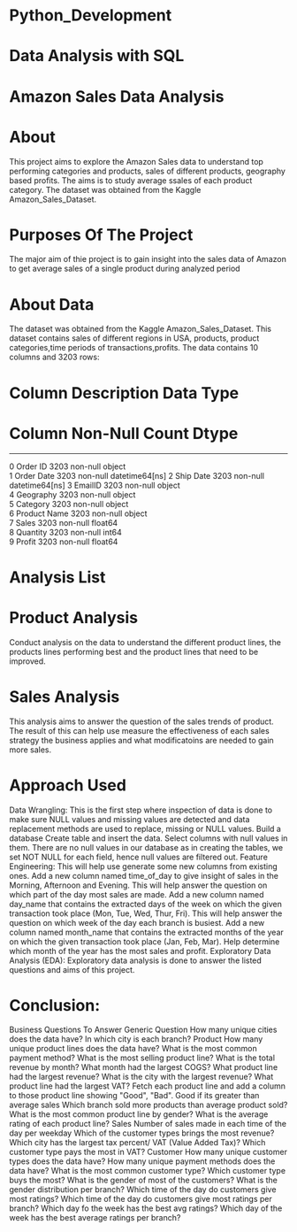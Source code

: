 # Python_Development
# Data Analysis with SQL
# Amazon Sales Data Analysis
# About
This project aims to explore the Amazon Sales data to understand top performing categories and products, sales of different products, geography based profits. The aims is to study average ssales of each product category. The dataset was obtained from the Kaggle Amazon_Sales_Dataset.

# Purposes Of The Project
The major aim of thie project is to gain insight into the sales data of Amazon to get average sales of a single product during analyzed period

# About Data
The dataset was obtained from the Kaggle Amazon_Sales_Dataset. This dataset contains sales of different regions in USA, products, product categories,time periods of 
transactions,profits. The data contains 10 columns and 3203 rows:

# Column Description Data Type
 #   Column        Non-Null Count  Dtype         
---  ------        --------------  -----         
 0   Order ID      3203 non-null   object        
 1   Order Date    3203 non-null   datetime64[ns]
 2   Ship Date     3203 non-null   datetime64[ns]
 3   EmailID       3203 non-null   object        
 4   Geography     3203 non-null   object        
 5   Category      3203 non-null   object        
 6   Product Name  3203 non-null   object        
 7   Sales         3203 non-null   float64       
 8   Quantity      3203 non-null   int64         
 9   Profit        3203 non-null   float64    

# Analysis List
# Product Analysis
Conduct analysis on the data to understand the different product lines, the products lines performing best and the product lines that need to be improved.

# Sales Analysis
This analysis aims to answer the question of the sales trends of product. The result of this can help use measure the effectiveness of each sales strategy the business applies and what modificatoins are needed to gain more sales.

# Approach Used
Data Wrangling: This is the first step where inspection of data is done to make sure NULL values and missing values are detected and data replacement methods are used to replace, missing or NULL values.
Build a database
Create table and insert the data.
Select columns with null values in them. There are no null values in our database as in creating the tables, we set NOT NULL for each field, hence null values are filtered out.
Feature Engineering: This will help use generate some new columns from existing ones.
Add a new column named time_of_day to give insight of sales in the Morning, Afternoon and Evening. This will help answer the question on which part of the day most sales are made.
Add a new column named day_name that contains the extracted days of the week on which the given transaction took place (Mon, Tue, Wed, Thur, Fri). This will help answer the question on which week of the day each branch is busiest.
Add a new column named month_name that contains the extracted months of the year on which the given transaction took place (Jan, Feb, Mar). Help determine which month of the year has the most sales and profit.
Exploratory Data Analysis (EDA): Exploratory data analysis is done to answer the listed questions and aims of this project.

# Conclusion:

Business Questions To Answer
Generic Question
How many unique cities does the data have?
In which city is each branch?
Product
How many unique product lines does the data have?
What is the most common payment method?
What is the most selling product line?
What is the total revenue by month?
What month had the largest COGS?
What product line had the largest revenue?
What is the city with the largest revenue?
What product line had the largest VAT?
Fetch each product line and add a column to those product line showing "Good", "Bad". Good if its greater than average sales
Which branch sold more products than average product sold?
What is the most common product line by gender?
What is the average rating of each product line?
Sales
Number of sales made in each time of the day per weekday
Which of the customer types brings the most revenue?
Which city has the largest tax percent/ VAT (Value Added Tax)?
Which customer type pays the most in VAT?
Customer
How many unique customer types does the data have?
How many unique payment methods does the data have?
What is the most common customer type?
Which customer type buys the most?
What is the gender of most of the customers?
What is the gender distribution per branch?
Which time of the day do customers give most ratings?
Which time of the day do customers give most ratings per branch?
Which day fo the week has the best avg ratings?
Which day of the week has the best average ratings per branch?
